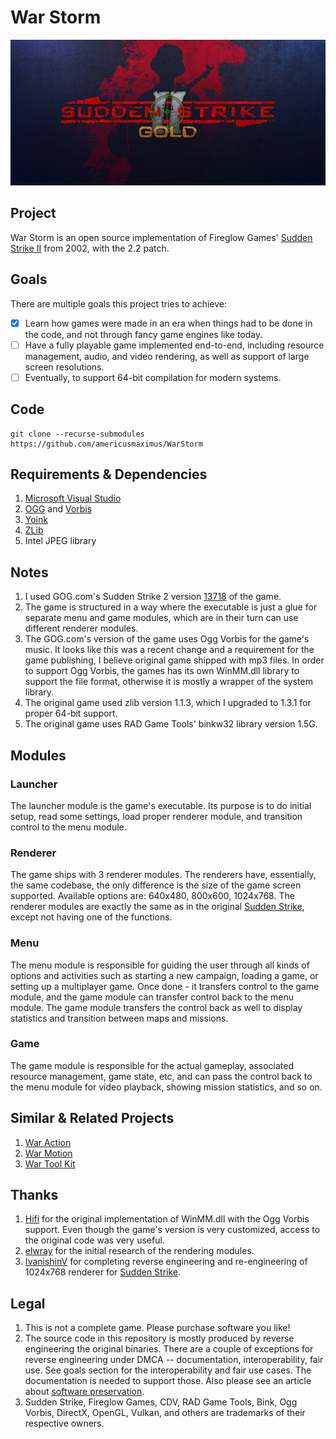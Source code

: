 # War Storm
![War Storm](./Extras/LogoMedium.png)

## Project
War Storm is an open source implementation of Fireglow Games' [Sudden Strike II](https://en.wikipedia.org/wiki/Sudden_Strike_2) from 2002, with the 2.2 patch.

## Goals
There are multiple goals this project tries to achieve:
- [x] Learn how games were made in an era when things had to be done in the code, and not through fancy game engines like today.
- [ ] Have a fully playable game implemented end-to-end, including resource management, audio, and video rendering, as well as support of large screen resolutions.
- [ ] Eventually, to support 64-bit compilation for modern systems.

## Code
```
git clone --recurse-submodules https://github.com/americusmaximus/WarStorm
```

## Requirements & Dependencies
1. [Microsoft Visual Studio](https://visualstudio.microsoft.com/downloads/)
2. [OGG](https://github.com/xiph/ogg) and [Vorbis](https://github.com/xiph/vorbis)
3. [Yoink](https://github.com/americusmaximus/Yoink)
4. [ZLib](https://github.com/madler/zlib)
5. Intel JPEG library

## Notes
1. I used GOG.com's Sudden Strike 2 version [13718](https://www.google.com/search?q=setup_sudden_strike_2_2.2_(13718).exe) of the game.
2. The game is structured in a way where the executable is just a glue for separate menu and game modules, which are in their turn can use different renderer modules.
3. The GOG.com's version of the game uses Ogg Vorbis for the game's music. It looks like this was a recent change and a requirement for the game publishing, I believe original game shipped with mp3 files. In order to support Ogg Vorbis, the games has its own WinMM.dll library to support the file format, otherwise it is mostly a wrapper of the system library.
4. The original game used zlib version 1.1.3, which I upgraded to 1.3.1 for proper 64-bit support.
5. The original game uses RAD Game Tools' binkw32 library version 1.5G.

## Modules

### Launcher
The launcher module is the game's executable. Its purpose is to do initial setup, read some settings, load proper renderer module, and transition control to the menu module.

### Renderer
The game ships with 3 renderer modules. The renderers have, essentially, the same codebase, the only difference is the size of the game screen supported. Available options are: 640x480, 800x600, 1024x768.
The renderer modules are exactly the same as in the original [Sudden Strike](https://github.com/americusmaximus/WarAction), except not having one of the functions.

### Menu
The menu module is responsible for guiding the user through all kinds of options and activities such as starting a new campaign, loading a game, or setting up a multiplayer game. Once done - it transfers  control to the game module, and the game module can transfer control back to the menu module. The game module transfers the control back as well to display statistics and transition between maps and missions.

### Game
The game module is responsible for the actual gameplay, associated resource management, game state, etc, and can pass the control back to the menu module for video playback, showing mission statistics, and so on.

## Similar & Related Projects
1. [War Action](https://github.com/americusmaximus/WarAction)
2. [War Motion](https://github.com/americusmaximus/WarMotion)
3. [War Tool Kit](https://github.com/americusmaximus/WarToolKit)

## Thanks
1. [Hifi](https://github.com/hifi-unmaintained/ogg-winmm) for the original implementation of WinMM.dll with the Ogg Vorbis support. Even though the game's version is very customized, access to the original code was very useful.
3. [elwray](https://github.com/elwray/N2CadX) for the initial research of the rendering modules.
4. [IvanishinV](https://github.com/IvanishinV/MultiCAD) for completing reverse engineering and re-engineering of 1024x768 renderer for [Sudden Strike](https://github.com/americusmaximus/WarAction).

## Legal
1. This is not a complete game. Please purchase software you like!
2. The source code in this repository is mostly produced by reverse engineering the original binaries. There are a couple of exceptions for reverse engineering under DMCA -- documentation, interoperability, fair use. See goals section for the interoperability and fair use cases. The documentation is needed to support those. Also please see an article about [software preservation](https://en.wikipedia.org/wiki/Digital_preservation).
3. Sudden Strike, Fireglow Games, CDV, RAD Game Tools, Bink, Ogg Vorbis, DirectX, OpenGL, Vulkan, and others are trademarks of their respective owners.
